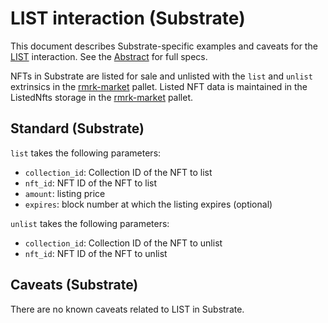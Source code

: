 # LIST interaction (Substrate)

This document describes Substrate-specific examples and caveats for the [LIST](../../abstract/interactions/list.md) interaction.  See the [Abstract](../../abstract/interactions/list.md) for full specs.

NFTs in Substrate are listed for sale and unlisted with the `list` and `unlist` extrinsics in the [rmrk-market](https://github.com/rmrk-team/rmrk-substrate/blob/main/pallets/rmrk-market/src/lib.rs) pallet.  Listed NFT data is maintained in the ListedNfts storage in the [rmrk-market](https://github.com/rmrk-team/rmrk-substrate/blob/main/pallets/rmrk-market/src/lib.rs) pallet.

## Standard (Substrate)
`list` takes the following parameters:
- `collection_id`: Collection ID of the NFT to list
- `nft_id`: NFT ID of the NFT to list
- `amount`: listing price
- `expires`: block number at which the listing expires (optional)

`unlist` takes the following parameters:
- `collection_id`: Collection ID of the NFT to unlist
- `nft_id`: NFT ID of the NFT to unlist

## Caveats (Substrate)
There are no known caveats related to LIST in Substrate.
